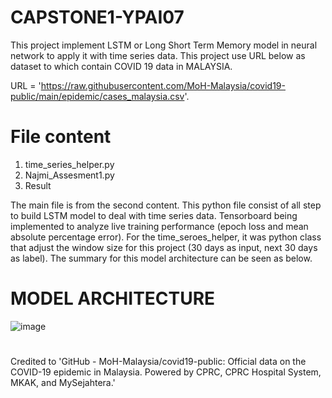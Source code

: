 # CAPSTONE1-YPAI07
This project implement LSTM or Long Short Term Memory model in neural network to apply it with time series data. This project use URL below as dataset to which contain COVID 19 data in MALAYSIA.

URL = 'https://raw.githubusercontent.com/MoH-Malaysia/covid19-public/main/epidemic/cases_malaysia.csv'.

# File content

1. time_series_helper.py
2. Najmi_Assesment1.py
3. Result

The main file is from the second content. This python file consist of all step to build LSTM model to deal with time series data. Tensorboard being implemented to analyze live training performance (epoch loss and mean absolute percentage error). 
For the time_seroes_helper, it was python class that adjust the window size for this project (30 days as input, next 30 days as label). The summary for this model architecture can be seen as below.

# MODEL ARCHITECTURE
![image](https://github.com/najmi-hisham/CAPSTONE1-YPAI07/assets/69621770/21f7853a-a3b6-4634-ae9d-1cdf2b04136b)

# 

Credited to 'GitHub - MoH-Malaysia/covid19-public: Official data on the COVID-19 epidemic in Malaysia. Powered by CPRC, CPRC Hospital System, MKAK, and MySejahtera.'


#

